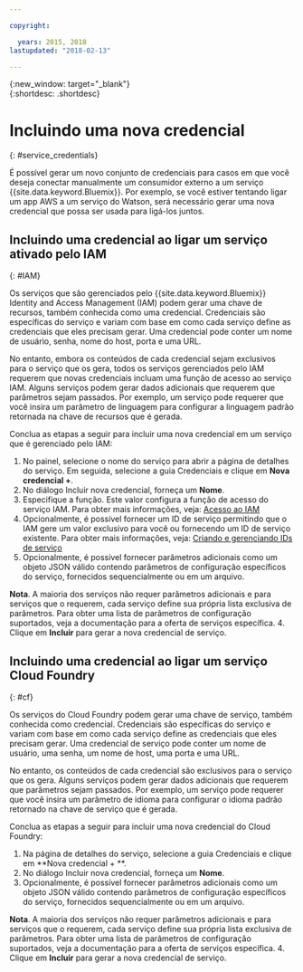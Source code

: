 ```yaml
---

copyright:

  years: 2015, 2018
lastupdated: "2018-02-13"

---
```


{:new_window: target="_blank"}  
{:shortdesc: .shortdesc}


# Incluindo uma nova credencial
{: #service_credentials}

É possível gerar um novo conjunto de credenciais para casos em que você deseja conectar manualmente um consumidor externo a um serviço {{site.data.keyword.Bluemix}}. Por exemplo, se você estiver tentando ligar um app AWS a um serviço do Watson, será necessário gerar uma nova credencial que possa ser usada para ligá-los juntos.

## Incluindo uma credencial ao ligar um serviço ativado pelo IAM
{: #IAM}

Os serviços que são gerenciados pelo {{site.data.keyword.Bluemix}} Identity and Access Management (IAM) podem gerar uma chave de recursos, também conhecida como uma credencial. Credenciais são específicas do serviço e variam com base em como cada serviço
define as credenciais que eles precisam gerar. Uma credencial pode conter um nome de usuário, senha, nome do host, porta e uma URL. 

No entanto, embora os conteúdos de cada credencial sejam exclusivos para o serviço que os gera, todos os serviços gerenciados pelo IAM requerem que novas credenciais incluam uma função de acesso ao serviço IAM. Alguns serviços podem gerar dados adicionais que requerem que parâmetros sejam passados. Por exemplo, um serviço pode requerer que você insira um parâmetro de linguagem para configurar a linguagem padrão retornada na chave de recursos que é gerada. 

Conclua as etapas a seguir para incluir uma nova credencial em um serviço que é gerenciado pelo IAM:

1. No painel, selecione o nome do serviço para abrir a página de detalhes do serviço. Em seguida, selecione a guia Credenciais e clique em **Nova credencial +**.
2. No diálogo Incluir nova credencial, forneça um **Nome**.
3. Especifique a função. Este valor configura a função de acesso do serviço IAM. Para obter mais informações, veja: [Acesso ao IAM](/docs/iam/users_roles.html#userroles)
4. Opcionalmente, é possível fornecer um ID de serviço permitindo que o IAM gere um valor exclusivo para você ou fornecendo um ID de serviço existente. Para obter mais informações, veja: [Criando e gerenciando IDs de serviço](https://console.stage1.bluemix.net/docs/iam/serviceid.html#serviceids)
3. Opcionalmente, é possível fornecer parâmetros adicionais como um objeto JSON válido contendo parâmetros de configuração específicos do serviço, fornecidos sequencialmente ou em um arquivo.

  **Nota**. A maioria dos serviços não requer parâmetros adicionais e para serviços que o requerem, cada serviço define sua própria lista exclusiva de parâmetros. Para obter uma lista de parâmetros de configuração suportados, veja a documentação para a oferta de serviços específica.
4. Clique em **Incluir** para gerar a nova credencial de serviço.

## Incluindo uma credencial ao ligar um serviço Cloud Foundry
{: #cf}

Os serviços do Cloud Foundry podem gerar uma chave de serviço, também conhecida como credencial. Credenciais são específicas do serviço e variam com base em como cada serviço
define as credenciais que eles precisam gerar. Uma credencial de serviço pode conter um nome de usuário, uma senha, um nome de host, uma porta e uma URL. 

No entanto, os conteúdos de cada credencial são exclusivos para o serviço que os gera. Alguns serviços podem gerar dados adicionais que requerem que parâmetros sejam passados. Por exemplo, um serviço pode requerer que você insira um parâmetro de idioma para configurar o idioma padrão retornado na chave de serviço que é gerada. 

Conclua as etapas a seguir para incluir uma nova credencial do Cloud Foundry:

1. Na página de detalhes do serviço, selecione a guia Credenciais e clique em **Nova credencial + **.
2. No diálogo Incluir nova credencial, forneça um **Nome**.
3. Opcionalmente, é possível fornecer parâmetros adicionais como um objeto JSON válido contendo parâmetros de configuração específicos do serviço, fornecidos sequencialmente ou em um arquivo.

  **Nota**. A maioria dos serviços não requer parâmetros adicionais e para serviços que o requerem, cada serviço define sua própria lista exclusiva de parâmetros. Para obter uma lista de parâmetros de configuração suportados, veja a documentação para a oferta de serviços específica.
4. Clique em **Incluir** para gerar a nova credencial de serviço.

